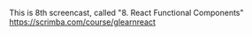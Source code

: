 This is 8th screencast, called "8. React Functional Components"<br />
https://scrimba.com/course/glearnreact